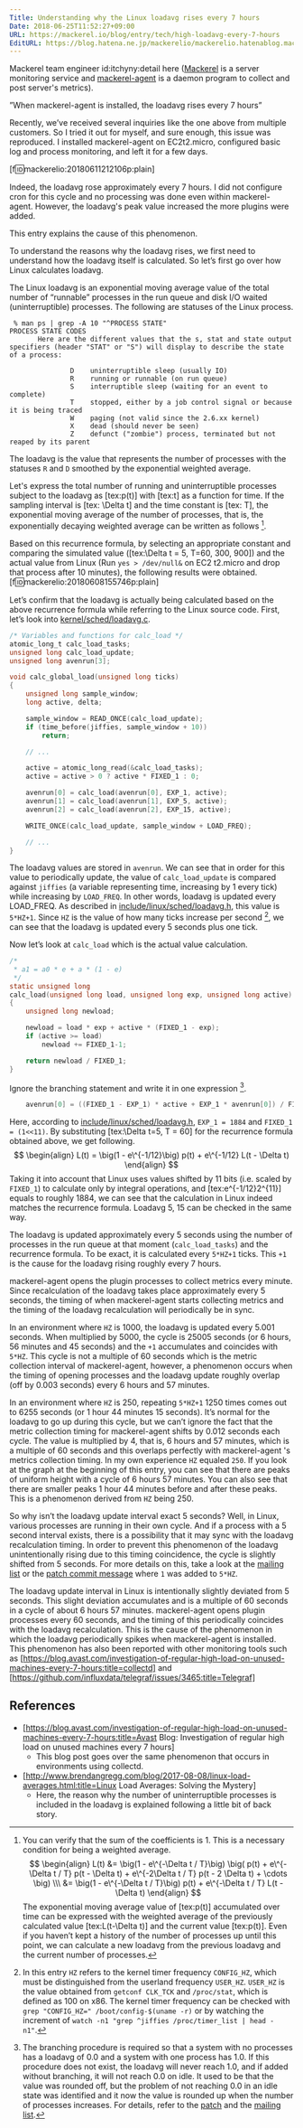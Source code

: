 ```yaml
---
Title: Understanding why the Linux loadavg rises every 7 hours
Date: 2018-06-25T11:52:27+09:00
URL: https://mackerel.io/blog/entry/tech/high-loadavg-every-7-hours
EditURL: https://blog.hatena.ne.jp/mackerelio/mackerelio.hatenablog.mackerel.io/atom/entry/17391345971657518999
---
```


Mackerel team engineer id:itchyny:detail here ([Mackerel](https://mackerel.io/) is a server monitoring service and [mackerel-agent](https://github.com/mackerelio/mackerel-agent) is a daemon program to collect and post server's metrics).

”When mackerel-agent is installed, the loadavg rises every 7 hours”

Recently, we’ve received several inquiries like the one above from multiple customers. So I tried it out for myself, and sure enough, this issue was reproduced. I installed mackerel-agent on EC2t2.micro, configured basic log and process monitoring, and left it for a few days.

[f:id:mackerelio:20180611212106p:plain]

Indeed, the loadavg rose approximately every 7 hours. I did not configure cron for this cycle and no processing was done even within mackerel-agent. However, the loadavg's peak value increased the more plugins were added.

This entry explains the cause of this phenomenon.

To understand the reasons why the loadavg rises, we first need to understand how the loadavg itself is calculated. So let’s first go over how Linux calculates loadavg.

The Linux loadavg is an exponential moving average value of the total number of “runnable” processes in the run queue and disk I/O waited (uninterruptible) processes. The following are statuses of the Linux process.
```
 % man ps | grep -A 10 "^PROCESS STATE"
PROCESS STATE CODES
       Here are the different values that the s, stat and state output specifiers (header "STAT" or "S") will display to describe the state of a process:

               D    uninterruptible sleep (usually IO)
               R    running or runnable (on run queue)
               S    interruptible sleep (waiting for an event to complete)
               T    stopped, either by a job control signal or because it is being traced
               W    paging (not valid since the 2.6.xx kernel)
               X    dead (should never be seen)
               Z    defunct ("zombie") process, terminated but not reaped by its parent
```
The loadavg is the value that represents the number of processes with the statuses `R` and `D` smoothed by the exponential weighted average.

Let's express the total number of running and uninterruptible processes subject to the loadavg as [tex:p(t)] with [tex:t] as a function for time. 
If the sampling interval is [tex: \Delta t] and the time constant is [tex: T], the exponential moving average of the number of processes, that is, the exponentially decaying weighted average can be written as follows [^1].
[^1]: You can verify that the sum of the coefficients is 1. This is a necessary condition for being a weighted average.
$$
\begin{align}
L(t) &= \big(1 - e\^{-\Delta t / T}\big) \big( p(t) + e\^{-\Delta t / T} p(t - \Delta t) + e\^{-2\Delta t / T} p(t - 2 \Delta t) + \cdots \big)  \\\
&= \big(1 - e\^{-\Delta t / T}\big) p(t) + e\^{-\Delta t / T} L(t - \Delta t)
\end{align}
$$
The exponential moving average value of [tex:p(t)] accumulated over time can be expressed with the weighted average of the previously calculated value [tex:L(t-\Delta t)] and the current value [tex:p(t)]. 
Even if you haven’t kept a history of the number of processes up until this point, we can calculate a new loadavg from the previous loadavg and the current number of processes.

Based on this recurrence formula, by selecting an appropriate constant and comparing the simulated value ([tex:\Delta t = 5, T=60, 300, 900]) and the actual value from Linux (Run `yes > /dev/null&` on EC2 t2.micro and drop that process after 10 minutes), the following results were obtained.
[f:id:mackerelio:20180608155746p:plain]

Let’s confirm that the loadavg is actually being calculated based on the above recurrence formula while referring to the Linux source code. 
First, let’s look into [kernel/sched/loadavg.c](https://github.com/torvalds/linux/blob/29dcea88779c856c7dc92040a0c01233263101d4/kernel/sched/loadavg.c).
```c
/* Variables and functions for calc_load */
atomic_long_t calc_load_tasks;
unsigned long calc_load_update;
unsigned long avenrun[3];

void calc_global_load(unsigned long ticks)
{
	unsigned long sample_window;
	long active, delta;

	sample_window = READ_ONCE(calc_load_update);
	if (time_before(jiffies, sample_window + 10))
		return;

	// ...

	active = atomic_long_read(&calc_load_tasks);
	active = active > 0 ? active * FIXED_1 : 0;

	avenrun[0] = calc_load(avenrun[0], EXP_1, active);
	avenrun[1] = calc_load(avenrun[1], EXP_5, active);
	avenrun[2] = calc_load(avenrun[2], EXP_15, active);

	WRITE_ONCE(calc_load_update, sample_window + LOAD_FREQ);

	// ...
}
```
The loadavg values are stored in `avenrun`. We can see that in order for this value to periodically update, the value of `calc_load_update` is compared against `jiffies` (a variable representing time, increasing by 1 every tick) while increasing by `LOAD_FREQ`. In other words, loadavg is updated every LOAD_FREQ. 
As described in [include/linux/sched/loadavg.h](https://github.com/torvalds/linux/blob/29dcea88779c856c7dc92040a0c01233263101d4/include/linux/sched/loadavg.h#L20), this value is `5*HZ+1`. Since `HZ` is the value of how many ticks increase per second [^2], we can see that the loadavg is updated every 5 seconds plus one tick. 
[^2]: In this entry `HZ` refers to the kernel timer frequency `CONFIG_HZ`, which must be distinguished from the userland frequency `USER_HZ`. `USER_HZ` is the value obtained from `getconf CLK_TCK` and `/proc/stat`, which is defined as 100 on x86. The kernel timer frequency can be checked with `grep "CONFIG_HZ=" /boot/config-$(uname -r)` or by watching the increment of `watch -n1 "grep ^jiffies /proc/timer_list | head -n1"`.

Now let’s look at `calc_load` which is the actual value calculation.
```c
/*
 * a1 = a0 * e + a * (1 - e)
 */
static unsigned long
calc_load(unsigned long load, unsigned long exp, unsigned long active)
{
	unsigned long newload;

	newload = load * exp + active * (FIXED_1 - exp);
	if (active >= load)
		newload += FIXED_1-1;

	return newload / FIXED_1;
}
```
Ignore the branching statement and write it in one expression [^3].
[^3]: The branching procedure is required so that a system with no processes has a loadavg of 0.0 and a system with one process has 1.0. If this procedure does not exist, the loadavg will never reach 1.0, and if added without branching, it will not reach 0.0 on idle. It used to be that the value was rounded off, but the problem of not reaching 0.0 in an idle state was identified and it now the value is rounded up when the number of processes increases. For details, refer to the [patch](https://github.com/torvalds/linux/commit/20878232c52329f92423d27a60e48b6a6389e0dd) and the [mailing list](https://lkml.org/lkml/2016/4/28/689). 
```c
	avenrun[0] = ((FIXED_1 - EXP_1) * active + EXP_1 * avenrun[0]) / FIXED_1;
```
Here, according to [include/linux/sched/loadavg.h](https://github.com/torvalds/linux/blob/29dcea88779c856c7dc92040a0c01233263101d4/include/linux/sched/loadavg.h), `EXP_1 = 1884` and `FIXED_1 = (1<<11)`. By substituting [tex:\Delta t=5, T = 60] for the recurrence formula obtained above, we get following.
$$
\begin{align}
L(t) = \big(1 - e\^{-1/12}\big) p(t) + e\^{-1/12} L(t - \Delta t)
\end{align}
$$
Taking it into account that Linux uses values shifted by 11 bits (i.e. scaled by `FIXED_1`) to calculate only by integral operations, and [tex:e\^{-1/12}2^{11}] equals to roughly 1884, we can see that the calculation in Linux indeed matches the recurrence formula.
 Loadavg 5, 15 can be checked in the same way. 


The loadavg is updated approximately every 5 seconds using the number of processes in the run queue at that moment (`calc_load_tasks`) and the recurrence formula. To be exact, it is calculated every `5*HZ+1` ticks. This `+1` is the cause for the loadavg rising roughly every 7 hours.

mackerel-agent opens the plugin processes to collect metrics every minute. Since recalculation of the loadavg takes place approximately every 5 seconds, the timing of when mackerel-agent starts collecting metrics and the timing of the loadavg recalculation will periodically be in sync.

In an environment where `HZ` is 1000, the loadavg is updated every 5.001 seconds. When multiplied by 5000, the cycle is 25005 seconds (or 6 hours, 56 minutes and 45 seconds) and the `+1` accumulates and coincides with `5*HZ`. This cycle is not a multiple of 60 seconds which is the metric collection interval of mackerel-agent, however, a phenomenon occurs when the timing of opening processes and the loadavg update roughly overlap (off by 0.003 seconds) every 6 hours and 57 minutes.

In an environment where `HZ` is 250, repeating `5*HZ+1` 1250 times comes out to 6255 seconds (or 1 hour 44 minutes 15 seconds). It’s normal for the loadavg to go up during this cycle, but we can’t ignore the fact that the metric collection timing for mackerel-agent shifts by 0.012 seconds each cycle. The value is multiplied by 4, that is, 6 hours and 57 minutes, which is a multiple of 60 seconds and this overlaps perfectly with mackerel-agent 's metrics collection timing. In my own experience `HZ` equaled `250`. If you look at the graph at the beginning of this entry, you can see that there are peaks of uniform height with a cycle of 6 hours 57 minutes. You can also see that there are smaller peaks 1 hour 44 minutes before and after these peaks. This is a phenomenon derived from `HZ` being 250.

So why isn’t the loadavg update interval exact 5 seconds? 
Well, in Linux, various processes are running in their own cycle. 
And if a process with a 5 second interval exists, there is a possibility that it may sync with the loadavg recalculation timing. In order to prevent this phenomenon of the loadavg unintentionally rising due to this timing coincidence, the cycle is slightly shifted from 5 seconds. For more details on this, take a look at the [mailing list](https://lkml.org/lkml/2007/10/2/325) or the [patch commit message](https://github.com/torvalds/linux/commit/0c2043abefacac97b6d01129c1123a466c95b7c1) where `1` was added to `5*HZ`.

The loadavg update interval in Linux is intentionally slightly deviated from 5 seconds. This slight deviation accumulates and is a multiple of 60 seconds in a cycle of about 6 hours 57 minutes. mackerel-agent opens plugin processes every 60 seconds, and the timing of this periodically coincides with the loadavg recalculation. This is the cause of the phenomenon in which the loadavg periodically spikes when mackerel-agent is installed. This phenomenon has also been reported with other monitoring tools such as [https://blog.avast.com/investigation-of-regular-high-load-on-unused-machines-every-7-hours:title=collectd] and [https://github.com/influxdata/telegraf/issues/3465:title=Telegraf]


## References
- [https://blog.avast.com/investigation-of-regular-high-load-on-unused-machines-every-7-hours:title=Avast Blog: Investigation of regular high load on unused machines every 7 hours]
  - This blog post goes over the same phenomenon that occurs in environments using collectd.
- [http://www.brendangregg.com/blog/2017-08-08/linux-load-averages.html:title=Linux Load Averages: Solving the Mystery]
  - Here, the reason why the number of uninterruptible processes is included in the loadavg is explained following a little bit of back story.

